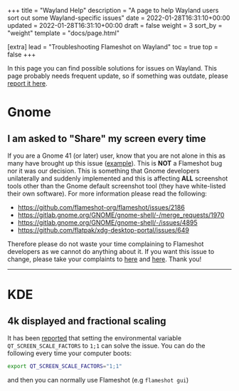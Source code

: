 +++
title = "Wayland Help"
description = "A page to help Wayland users sort out some Wayland-specific issues"
date = 2022-01-28T16:31:10+00:00
updated = 2022-01-28T16:31:10+00:00
draft = false
weight = 3
sort_by = "weight"
template = "docs/page.html"

[extra]
lead = "Troubleshooting Flameshot on Wayland"
toc = true
top = false
+++


In this page you can find possible solutions for issues on Wayland. This page probably needs frequent update, so if something was outdate, please [report it here](https://github.com/flameshot-org/flameshot-org.github.io/issues/new).

# Gnome

## I am asked to "Share" my screen every time

If you are a Gnome 41 (or later) user, know that you are not alone in this as many have brought up this issue ([example](https://github.com/flameshot-org/flameshot/issues/2186)). This is **NOT** a Flameshot bug nor it was our decision. This is something that Gnome developers unilaterally and suddenly implemented and this is affecting **ALL** screenshot tools other than the Gnome default screenshot tool (they have white-listed their own software). For more information please read the following:

- <https://github.com/flameshot-org/flameshot/issues/2186>
- <https://gitlab.gnome.org/GNOME/gnome-shell/-/merge_requests/1970>
- <https://gitlab.gnome.org/GNOME/gnome-shell/-/issues/4895>
- <https://github.com/flatpak/xdg-desktop-portal/issues/649>

Therefore please do not waste your time complaining to Flameshot developers as we cannot do anything about it. If you want this issue to change, please take your complaints to [here](https://gitlab.gnome.org/GNOME/gnome-shell/-/merge_requests/1970) and [here](https://gitlab.gnome.org/GNOME/gnome-shell/-/issues/4895). Thank you!

--------------------------------------------------------------------------------

# KDE

## 4k displayed and fractional scaling

It has been [reported](https://github.com/flameshot-org/flameshot/issues/227#issuecomment-1002696986) that setting the environmental variable `QT_SCREEN_SCALE_FACTORS` to `1;1` can solve the issue. You can do the following every time your computer boots:

```sh
export QT_SCREEN_SCALE_FACTORS="1;1"
```

and then you can normally use Flameshot (e.g `flameshot gui`)

